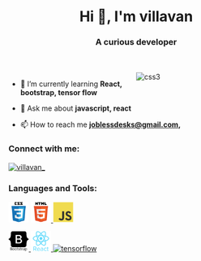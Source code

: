 <h1 align="center">Hi 👋, I'm villavan</h1>
<h3 align="center" >A curious developer</h3>
<br/>
<br/>
<img src="https://camo.githubusercontent.com/df1cb3964075abf5db50341b2e23cb1de1855ca3c522c15fdf6e94819694b150/68747470733a2f2f73756e7365746d65646961776176652e66696c65732e776f726470726573732e636f6d2f323031342f31312f322d312e676966" alt="css3" width="50%" align="right" />

- 🌱 I’m currently learning **React, bootstrap, tensor flow**

- 💬 Ask me about **javascript, react**

- 📫 How to reach me **joblessdesks@gmail.com,**

<h3 align="left">Connect with me:</h3>
<p align="left">
<a href="https://instagram.com/villavan_" target="blank"><img align="center" src="https://raw.githubusercontent.com/rahuldkjain/github-profile-readme-generator/master/src/images/icons/Social/instagram.svg" alt="villavan_" height="30" width="40" /></a>
</p>
<h3 align="left">Languages and Tools:</h3>
 <img src="https://raw.githubusercontent.com/devicons/devicon/master/icons/css3/css3-original-wordmark.svg" alt="css3" width="40" height="40"/> </a> <a href="https://www.w3.org/html/" target="_blank" rel="noreferrer"> <img src="https://raw.githubusercontent.com/devicons/devicon/master/icons/html5/html5-original-wordmark.svg" alt="html5" width="40" height="40"/> </a> <a href="https://developer.mozilla.org/en-US/docs/Web/JavaScript" target="_blank" rel="noreferrer"> <img src="https://raw.githubusercontent.com/devicons/devicon/master/icons/javascript/javascript-original.svg" alt="javascript" width="40" height="40"/> </a> <a href="https://reactjs.org/" target="_blank" rel="noreferrer">  <p align="left"> <a href="https://getbootstrap.com" target="_blank" rel="noreferrer"> <img src="https://raw.githubusercontent.com/devicons/devicon/master/icons/bootstrap/bootstrap-plain-wordmark.svg" alt="bootstrap" width="40" height="40"/> </a> <a href="https://www.w3schools.com/css/" target="_blank" rel="noreferrer"><img src="https://raw.githubusercontent.com/devicons/devicon/master/icons/react/react-original-wordmark.svg" alt="react" width="40" height="40"/> </a> <a href="https://www.tensorflow.org" target="_blank" rel="noreferrer"> <img src="https://www.vectorlogo.zone/logos/tensorflow/tensorflow-icon.svg" alt="tensorflow" width="40" height="40"/> </a> </p>
